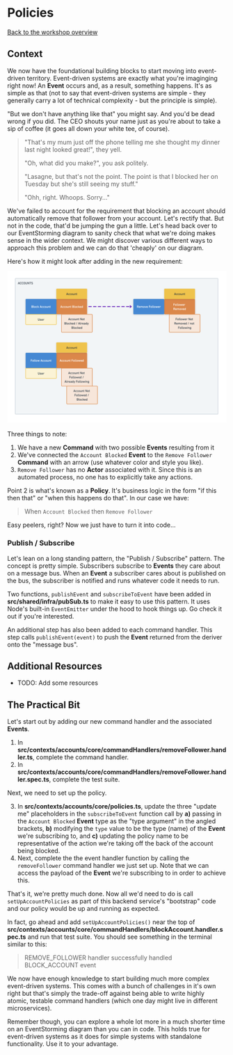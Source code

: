 # Policies

[Back to the workshop overview](https://github.com/PensionBee/ddd-workshop#ddd-workshop-overview)

## Context

We now have the foundational building blocks to start moving into event-driven territory. Event-driven systems are exactly what you're imaginging right now! An **Event** occurs and, as a result, something happens. It's as simple as that (not to say that event-driven systems are simple - they generally carry a lot of technical complexity - but the principle is simple).

"But we don't have anything like that" you might say. And you'd be dead wrong if you did. The CEO shouts your name just as you're about to take a sip of coffee (it goes all down your white tee, of course).

> "That's my mum just off the phone telling me she thought my dinner last night looked great!", they yell.
>
> "Oh, what did you make?", you ask politely.
>
> "Lasagne, but that's not the point. The point is that I blocked her on Tuesday but she's still seeing my stuff."
>
> "Ohh, right. Whoops. Sorry..."

We've failed to account for the requirement that blocking an account should automatically remove that follower from your account. Let's rectify that. But not in the code, that'd be jumping the gun a little. Let's head back over to our EventStorming diagram to sanity check that what we're doing makes sense in the wider context. We might discover various different ways to approach this problem and we can do that 'cheaply' on our diagram.

Here's how it might look after adding in the new requirement:

![EventStorming Policies](./assets/eventstorming-policies.png)

Three things to note:

1. We have a new **Command** with two possible **Events** resulting from it
2. We've connected the `Account Blocked` **Event** to the `Remove Follower` **Command** with an arrow (use whatever color and style you like).
3. `Remove Follower` has no **Actor** associated with it. Since this is an automated process, no one has to explicitly take any actions.

Point 2 is what's known as a **Policy**. It's business logic in the form "if this then that" or "when this happens do that". In our case we have:

> When `Account Blocked` then `Remove Follower`

Easy peelers, right? Now we just have to turn it into code...

### Publish / Subscribe

Let's lean on a long standing pattern, the "Publish / Subscribe" pattern. The concept is pretty simple. Subscribers subscribe to **Events** they care about on a message bus. When an **Event** a subscriber cares about is published on the bus, the subscriber is notified and runs whatever code it needs to run.

Two functions, `publishEvent` and `subscribeToEvent` have been added in **src/shared/infra/pubSub.ts** to make it easy to use this pattern. It uses Node's built-in `EventEmitter` under the hood to hook things up. Go check it out if you're interested.

An additional step has also been added to each command handler. This step calls `publishEvent(event)` to push the **Event** returned from the deriver onto the "message bus".

## Additional Resources

- TODO: Add some resources

## The Practical Bit

Let's start out by adding our new command handler and the associated **Events**.

1. In **src/contexts/accounts/core/commandHandlers/removeFollower.handler.ts**, complete the command handler.
2. In **src/contexts/accounts/core/commandHandlers/removeFollower.handler.spec.ts**, complete the test suite.

Next, we need to set up the policy.

3. In **src/contexts/accounts/core/policies.ts**, update the three "update me" placeholders in the `subscribeToEvent` function call by **a)** passing in the `Account Blocked` **Event** type as the "type argument" in the angled brackets, **b)** modifying the `type` value to be the type (name) of the **Event** we're subscribing to, and **c)** updating the policy name to be representative of the action we're taking off the back of the account being blocked.
4. Next, complete the the event handler function by calling the `removeFollower` command handler we just set up. Note that we can access the payload of the **Event** we're subscribing to in order to achieve this.

That's it, we're pretty much done. Now all we'd need to do is call `setUpAccountPolicies` as part of this backend service's "bootstrap" code and our policy would be up and running as expected.

In fact, go ahead and add `setUpAccountPolicies()` near the top of **src/contexts/accounts/core/commandHandlers/blockAccount.handler.spec.ts** and run that test suite. You should see something in the terminal similar to this:

> REMOVE_FOLLOWER handler successfully handled BLOCK_ACCOUNT event

We now have enough knowledge to start building much more complex event-driven systems. This comes with a bunch of challenges in it's own right but that's simply the trade-off against being able to write highly atomic, testable command handlers (which one day might live in different microservices).

Remember though, you can explore a whole lot more in a much shorter time on an EventStorming diagram than you can in code. This holds true for event-driven systems as it does for simple systems with standalone functionality. Use it to your advantage.
